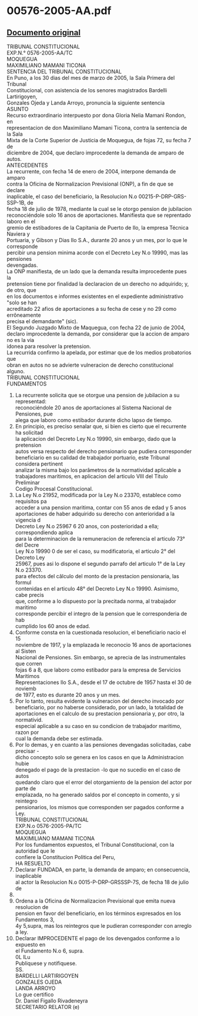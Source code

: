 
00576-2005-AA.pdf
=================
  
[Documento original](https://tc.gob.pe/jurisprudencia/2005/00576-2005-AA.pdf)  
---  
TRIBUNAL CONSTITUCIONAL  
EXP.N.° 0576-2005-AA/TC  
MOQUEGUA  
MAXIMILIANO MAMANI TICONA  
SENTENCIA DEL TRIBUNAL CONSTITUCIONAL  
En Puno, a los 30 dias del mes de marzo de 2005, la Sala Primera del Tribunal  
Constitucional, con asistencia de los senores magistrados Bardelli Lartirigoyen,  
Gonzales Ojeda y Landa Arroyo, pronuncia la siguiente sentencia  
ASUNTO  
Recurso extraordinario interpuesto por dona Gloria Nelia Mamani Rondon, en  
representacion de don Maximiliano Mamani Ticona, contra la sentencia de la Sala  
Mixta de la Corte Superior de Justicia de Moquegua, de fojas 72, su fecha 7 de  
diciembre de 2004, que declaro improcedente la demanda de amparo de autos.  
ANTECEDENTES  
La recurrente, con fecha 14 de enero de 2004, interpone demanda de amparo  
contra la Oficina de Normalizacion Previsional (ONP), a fin de que se declare  
inaplicable, el caso del beneficiario, la Resolucion N.o 00215-P-DRP-GRS-SSP-1B, de  
fecha 18 de julio de 1978, mediante la cual se le otorgo pension de jubilacion  
reconociéndole solo 16 anos de aportaciones. Manifiesta que se reprentado laboro en el  
gremio de estibadores de la Capitania de Puerto de Ilo, la empresa Técnica Naviera y  
Portuaria, y Gibson y Dias Ilo S.A., durante 20 anos y un mes, por lo que le corresponde  
percibir una pension minima acorde con el Decreto Ley N.o 19990, mas las pensiones  
devengadas.  
La ONP manifiesta, de un lado que la demanda resulta improcedente pues la  
pretension tiene por finalidad la declaracion de un derecho no adquirido; y, de otro, que  
en los documentos e informes existentes en el expediente administrativo "solo se han  
acreditado 22 afios de aportaciones a su fecha de cese y no 29 como errôneamente  
precisa el demandante" (sic).  
El Segundo Juzgado Mixto de Maquegua, con fecha 22 de junio de 2004,  
declaro improcedente la demanda, por considerar que la accion de amparo no es la via  
idonea para resolver la pretension.  
La recurrida confirmo la apelada, por estimar que de los medios probatorios que  
obran en autos no se advierte vulneracion de derecho constitucional alguno.  
TRIBUNAL CONSTITUCIONAL  
FUNDAMENTOS  
1. La recurrente solicita que se otorgue una pension de jubilacion a su representad:  
reconociéndole 20 anos de aportaciones al Sistema Nacional de Pensiones, pue  
alega que laboro como estibador durante dicho lapso de tiempo.  
2. En principio, es preciso senalar que, si bien es cierto que el recurrente ha solicitad  
la aplicacion del Decreto Ley N.o 19990, sin embargo, dado que la pretension  
autos versa respecto del derecho pensionario que pudiera corresponder  
beneficiario en su calidad de trabajador portuario, este Tribunal considera pertinent  
analizar la misma bajo los parâmetros de la normatividad aplicable a  
trabajadores maritimos, en aplicacion del articulo VIII del Titulo Preliminar  
Codigo Procesal Constitucional.  
3. La Ley N.o 21952, modificada por la Ley N.o 23370, establece como requisitos pa  
acceder a una pension maritima, contar con 55 anos de edad y 5 anos  
aportaciones de haber adquirido su derecho con anterioridad a la vigencia d  
Decreto Ley N.o 25967 6 20 anos, con posterioridad a ella; correspondiendo aplica  
para la determinacion de la remuneracion de referencia el articulo 73° del Decre  
Ley N.o 19990 0 de ser el caso, su modificatoria, el articulo 2° del Decreto Ley  
25967, pues asi lo dispone el segundo parrafo del articulo 1° de la Ley N.o 23370.  
para efectos del câlculo del monto de la prestacion pensionaria, las formul  
contenidas en el articulo 48° del Decreto Ley N.o 19990. Asimismo, cabe precis  
que, conforme a lo dispuesto por la precitada norma, al trabajador maritimo  
corresponde percibir el integro de la pension que le corresponderia de hab  
cumplido los 60 anos de edad.  
4. Conforme consta en la cuestionada resolucion, el beneficiario nacio el 15  
noviembre de 1917, y la emplazada le reconocio 16 anos de aportaciones al Sisten  
Nacional de Pensiones. Sin embargo, se aprecia de las instrumentales que corren  
fojas 6 a 8, que laboro como estibador para la empresa de Servicios Maritimos  
Representaciones Ilo S.A., desde el 17 de octubre de 1957 hasta el 30 de noviemb  
de 1977, esto es durante 20 anos y un mes.  
5. Por lo tanto, resulta evidente la vulneracion del derecho invocado por  
beneficiario, por no haberse considerado, por un lado, la totalidad de  
aportaciones en el calculo de su prestacion pensionaria y, por otro, la normativid.  
especial aplicable a su caso en su condicion de trabajador maritimo, razon por  
cual la demanda debe ser estimada.  
6. Por lo demas, y en cuanto a las pensiones devengadas solicitadas, cabe precisar -  
dicho concepto solo se genera en los casos en que la Administracion hubie  
denegado el pago de la prestacion -lo que no sucedio en el caso de autos  
quedando claro que el error del otorgamiento de la pension del actor por parte de  
emplazada, no ha generado saldos por el concepto in comento, y si reintegro  
pensionarios, los mismos que corresponden ser pagados conforme a Ley.  
TRIBUNAL CONSTITUCIONAL  
EXP.N.o 0576-2005-PA/TC  
MOQUEGUA  
MAXIMILIANO MAMANI TICONA  
Por los fundamentos expuestos, el Tribunal Constitucional, con la autoridad que le  
confiere la Constitucion Politica del Peru,  
HA RESUELTO  
1. Declarar FUNDADA, en parte, la demanda de amparo; en consecuencia, inaplicable  
al actor la Resolucion N.o 0015-P-DRP-GRSSSP-7S, de fecha 18 de julio de  
1978.  
2. Ordena a la Oficina de Normalizacion Previsional que emita nueva resolucion de  
pension en favor del beneficiario, en los términos expresados en los Fundamentos 3,  
4y 5,supra, mas los reintegros que le pudieran corresponder con arreglo a ley.  
3. Declarar IMPROCEDENTE el pago de los devengados conforme a lo expuesto en  
el Fundamento N.o 6, supra.  
0L lLu  
Publiquese y notifiquese.  
SS.  
BARDELLI LARTIRIGOYEN  
GONZALES OJEDA  
LANDA ARROYO  
Lo gue certifico  
Dr. Daniel Figallo Rivadeneyra  
SECRETARIO RELATOR (e)